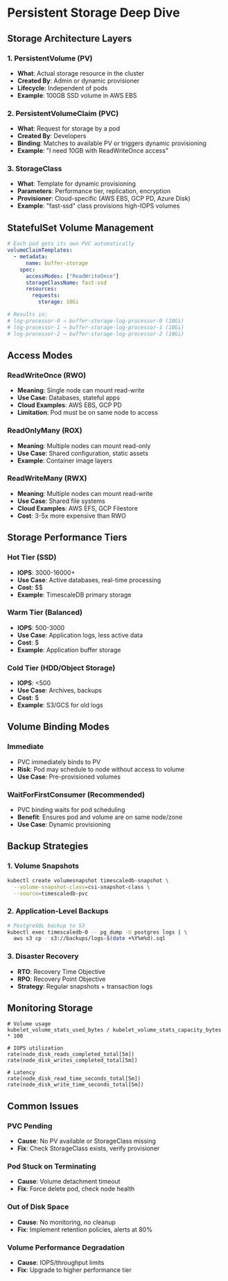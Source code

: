# Persistent Storage Deep Dive

## Storage Architecture Layers

### 1. PersistentVolume (PV)
- **What**: Actual storage resource in the cluster
- **Created By**: Admin or dynamic provisioner
- **Lifecycle**: Independent of pods
- **Example**: 100GB SSD volume in AWS EBS

### 2. PersistentVolumeClaim (PVC)
- **What**: Request for storage by a pod
- **Created By**: Developers
- **Binding**: Matches to available PV or triggers dynamic provisioning
- **Example**: "I need 10GB with ReadWriteOnce access"

### 3. StorageClass
- **What**: Template for dynamic provisioning
- **Parameters**: Performance tier, replication, encryption
- **Provisioner**: Cloud-specific (AWS EBS, GCP PD, Azure Disk)
- **Example**: "fast-ssd" class provisions high-IOPS volumes

## StatefulSet Volume Management

```yaml
# Each pod gets its own PVC automatically
volumeClaimTemplates:
  - metadata:
      name: buffer-storage
    spec:
      accessModes: ["ReadWriteOnce"]
      storageClassName: fast-ssd
      resources:
        requests:
          storage: 10Gi

# Results in:
# log-processor-0 → buffer-storage-log-processor-0 (10Gi)
# log-processor-1 → buffer-storage-log-processor-1 (10Gi)
# log-processor-2 → buffer-storage-log-processor-2 (10Gi)
```

## Access Modes

### ReadWriteOnce (RWO)
- **Meaning**: Single node can mount read-write
- **Use Case**: Databases, stateful apps
- **Cloud Examples**: AWS EBS, GCP PD
- **Limitation**: Pod must be on same node to access

### ReadOnlyMany (ROX)
- **Meaning**: Multiple nodes can mount read-only
- **Use Case**: Shared configuration, static assets
- **Example**: Container image layers

### ReadWriteMany (RWX)
- **Meaning**: Multiple nodes can mount read-write
- **Use Case**: Shared file systems
- **Cloud Examples**: AWS EFS, GCP Filestore
- **Cost**: 3-5x more expensive than RWO

## Storage Performance Tiers

### Hot Tier (SSD)
- **IOPS**: 3000-16000+
- **Use Case**: Active databases, real-time processing
- **Cost**: $$
- **Example**: TimescaleDB primary storage

### Warm Tier (Balanced)
- **IOPS**: 500-3000
- **Use Case**: Application logs, less active data
- **Cost**: $
- **Example**: Application buffer storage

### Cold Tier (HDD/Object Storage)
- **IOPS**: <500
- **Use Case**: Archives, backups
- **Cost**: $
- **Example**: S3/GCS for old logs

## Volume Binding Modes

### Immediate
- PVC immediately binds to PV
- **Risk**: Pod may schedule to node without access to volume
- **Use Case**: Pre-provisioned volumes

### WaitForFirstConsumer (Recommended)
- PVC binding waits for pod scheduling
- **Benefit**: Ensures pod and volume are on same node/zone
- **Use Case**: Dynamic provisioning

## Backup Strategies

### 1. Volume Snapshots
```bash
kubectl create volumesnapshot timescaledb-snapshot \
  --volume-snapshot-class=csi-snapshot-class \
  --source=timescaledb-pvc
```

### 2. Application-Level Backups
```bash
# PostgreSQL backup to S3
kubectl exec timescaledb-0 -- pg_dump -U postgres logs | \
  aws s3 cp - s3://backups/logs-$(date +%Y%m%d).sql
```

### 3. Disaster Recovery
- **RTO**: Recovery Time Objective
- **RPO**: Recovery Point Objective
- **Strategy**: Regular snapshots + transaction logs

## Monitoring Storage

```promql
# Volume usage
kubelet_volume_stats_used_bytes / kubelet_volume_stats_capacity_bytes * 100

# IOPS utilization
rate(node_disk_reads_completed_total[5m])
rate(node_disk_writes_completed_total[5m])

# Latency
rate(node_disk_read_time_seconds_total[5m])
rate(node_disk_write_time_seconds_total[5m])
```

## Common Issues

### PVC Pending
- **Cause**: No PV available or StorageClass missing
- **Fix**: Check StorageClass exists, verify provisioner

### Pod Stuck on Terminating
- **Cause**: Volume detachment timeout
- **Fix**: Force delete pod, check node health

### Out of Disk Space
- **Cause**: No monitoring, no cleanup
- **Fix**: Implement retention policies, alerts at 80%

### Volume Performance Degradation
- **Cause**: IOPS/throughput limits
- **Fix**: Upgrade to higher performance tier
